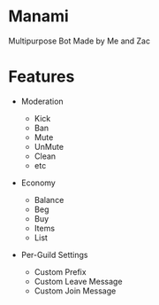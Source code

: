 # Manami
Multipurpose Bot Made by Me and Zac

# Features

* Moderation
    - Kick
    - Ban
    - Mute
    - UnMute
    - Clean
    - etc

* Economy
    - Balance
    - Beg
    - Buy
    - Items
    - List

* Per-Guild Settings
    - Custom Prefix
    - Custom Leave Message
    - Custom Join Message
